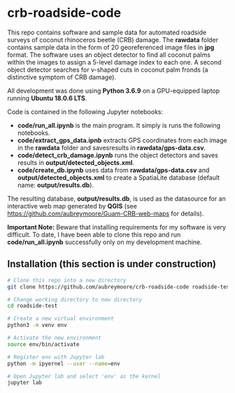 # crb-roadside-code

This repo contains software and sample data for automated roadside surveys of coconut rhinoceros beetle (CRB) damage. 
The **rawdata** folder contains sample data in the form of 20 georeferenced image files in **jpg** format.
The software uses an object detector to find all coconut palms within the images to assign a 5-level damage index to each one. 
A second object detector searches for v-shaped cuts in coconut palm fronds (a distinctive symptom of CRB damage).

All development was done using **Python 3.6.9** on a GPU-equipped laptop running **Ubuntu 18.0.6 LTS**.

Code is contained in the following Jupyter notebooks:

* **code/run_all.ipynb** is the main program. It simply is runs the following notebooks.
* **code/extract_gps_data.ipnb** extracts GPS coordinates from each image in the **rawdata** folder and 
savesresults in **rawdata/gps-data.csv**.
* **code/detect_crb_damage.ipynb** runs the object detectors and saves results in **output/detected_objects.xml**.
* **code/create_db.ipynb** uses data from **rawdata/gps-data.csv** and **output/detected_objects.xml** to create 
a SpatiaLite database (default name: **output/results.db**).  

The resulting database, **output/results.db**, is used as the datasource for an interactive web map generated 
by **QGIS** (see https://github.com/aubreymoore/Guam-CRB-web-maps for details).

**Important Note:** Beware that installing requirements for my software is very difficult. To date, I have been
able to clone this repo and run **code/run_all.ipynb** successfully only on my development machine. 

## Installation (this section is under construction)

```bash
# Clone this repo into a new directory
git clone https://github.com/aubreymoore/crb-roadside-code roadside-test

# Change working directory to new directory
cd roadside-test

# Create a new virtual environment
python3 -m venv env

# Activate the new environment
source env/bin/activate

# Register env with Jupyter lab
python -m ipyernel --user --name=env

# Open Jupyter lab and select 'env' as the kernel
jupyter lab
```
